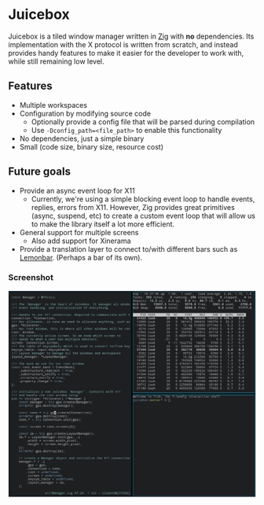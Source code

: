 # Juicebox

Juicebox is a tiled window manager written in [Zig](http://ziglang.org) with **no** dependencies. Its implementation with the X protocol is written from scratch, and instead provides handy features to make it easier for the developer to work with, while still remaining low level.

## Features
- Multiple workspaces
- Configuration by modifying source code
  - Optionally provide a config file that will be parsed during compilation
  - Use `-Dconfig_path=<file_path>` to enable this functionality
- No dependencies, just a simple binary
- Small (code size, binary size, resource cost)

## Future goals
- Provide an async event loop for X11
  - Currently, we're using a simple blocking event loop to handle events, replies, errors from X11. However, Zig provides great primitives (async, suspend, etc) to create a custom event loop that will allow us to make the library itself a lot more efficient.
- General support for multiple screens
  - Also add support for Xinerama
- Provide a translation layer to connect to/with different bars such as [Lemonbar](https://github.com/LemonBoy/bar). (Perhaps a bar of its own).

### Screenshot
![Screenshot Juicebox](screenshot.png "Juicebox")